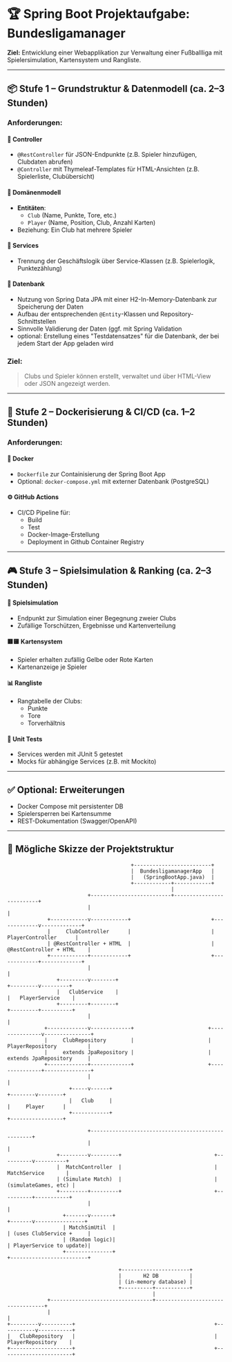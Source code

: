 # 🏆 Spring Boot Projektaufgabe: Bundesligamanager

**Ziel:** Entwicklung einer Webapplikation zur Verwaltung einer Fußballliga mit Spielersimulation, Kartensystem und Rangliste.

---

## 📦 Stufe 1 – Grundstruktur & Datenmodell (ca. 2–3 Stunden)

### Anforderungen:

#### 🔁 Controller
- `@RestController` für JSON-Endpunkte (z.B. Spieler hinzufügen, Clubdaten abrufen)
- `@Controller` mit Thymeleaf-Templates für HTML-Ansichten (z.B. Spielerliste, Clubübersicht)

#### 🧱 Domänenmodell
- **Entitäten**:
    - `Club` (Name, Punkte, Tore, etc.)
    - `Player` (Name, Position, Club, Anzahl Karten)
- Beziehung: Ein Club hat mehrere Spieler

#### 🧠 Services
- Trennung der Geschäftslogik über Service-Klassen (z.B. Spielerlogik, Punktezählung)

#### 💾 Datenbank
- Nutzung von Spring Data JPA mit einer H2-In-Memory-Datenbank zur Speicherung der Daten
- Aufbau der entsprechenden `@Entity`-Klassen und Repository-Schnittstellen
- Sinnvolle Validierung der Daten (ggf. mit Spring Validation
- optional: Erstellung eines "Testdatensatzes" für die Datenbank, der bei jedem Start der App geladen wird

### Ziel:
> Clubs und Spieler können erstellt, verwaltet und über HTML-View oder JSON angezeigt werden.

---

## 🐳 Stufe 2 – Dockerisierung & CI/CD (ca. 1–2 Stunden)

### Anforderungen:

#### 🐳 Docker
- `Dockerfile` zur Containisierung der Spring Boot App
- Optional: `docker-compose.yml` mit externer Datenbank (PostgreSQL)

#### ⚙️ GitHub Actions
- CI/CD Pipeline für:
    - Build
    - Test
    - Docker-Image-Erstellung
    - Deployment in Github Container Registry

---

## 🎮 Stufe 3 – Spielsimulation & Ranking (ca. 2–3 Stunden)

#### 🔀 Spielsimulation
- Endpunkt zur Simulation einer Begegnung zweier Clubs
- Zufällige Torschützen, Ergebnisse und Kartenverteilung

#### 🟥🟨 Kartensystem
- Spieler erhalten zufällig Gelbe oder Rote Karten
- Kartenanzeige je Spieler

#### 📊 Rangliste
- Rangtabelle der Clubs:
    - Punkte
    - Tore
    - Torverhältnis

#### 🧪 Unit Tests
- Services werden mit JUnit 5 getestet
- Mocks für abhängige Services (z.B. mit Mockito)

---

## ✅ Optional: Erweiterungen

- Docker Compose mit persistenter DB
- Spielersperren bei Kartensumme
- REST-Dokumentation (Swagger/OpenAPI)

---

## 📝 Mögliche Skizze der Projektstruktur

```
                                        +-------------------------+
                                        |  BundesligamanagerApp   |
                                        |   (SpringBootApp.java)  |
                                        +------------+------------+
                                                     |
                          +--------------------------+--------------------------+
                          |                                                     |
             +------------v------------+                          +-------------v-------------+
             |     ClubController      |                          |     PlayerController      |
             | @RestController + HTML  |                          | @RestController + HTML    |
             +------------+------------+                          +-------------+-------------+
                          |                                                     |
                +---------v--------+                                  +---------v---------+
                |   ClubService    |                                  |   PlayerService    |
                +---------+--------+                                  +---------+----------+
                          |                                                     |
            +-------------v-------------+                        +---------------v---------------+
            |     ClubRepository        |                        |     PlayerRepository          |
            |     extends JpaRepository |                        |     extends JpaRepository     |
            +-------------+-------------+                        +---------------+---------------+
                          |                                                     |
                    +-----v------+                                      +--------v--------+
                    |   Club     |                                      |     Player      |
                    +------------+                                      +-----------------+

                          +---------------------------------------------------+
                          |                                                   |
                +---------v---------+                              +----------v----------+
                |  MatchController  |                              |   MatchService       |
                | (Simulate Match)  |                              | (simulateGames, etc) |
                +---------+---------+                              +----------+-----------+
                          |                                                   |
                  +-------v-------+                                   +-------v----------------+
                  | MatchSimUtil  |                                   | (uses ClubService +     |
                  | (Random logic)|                                   | PlayerService to update)|
                  +---------------+                                   +-------------------------+

                                    +----------------------+
                                    |       H2 DB          |
                                    | (in-memory database) |
                                    +----------+-----------+
                                               |
             +---------------------------------+----------------------------------+
             |                                                                    |
+---------v----------+                                             +-----------v-----------+
|   ClubRepository   |                                             |   PlayerRepository    |
+--------------------+                                             +-----------------------+

```

